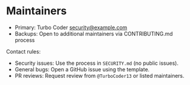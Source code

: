 # Maintainers

- Primary: Turbo Coder <security@example.com>
- Backups: Open to additional maintainers via CONTRIBUTING.md process

Contact rules:

- Security issues: Use the process in `SECURITY.md` (no public issues).
- General bugs: Open a GitHub issue using the template.
- PR reviews: Request review from `@TurboCoder13` or listed maintainers.
